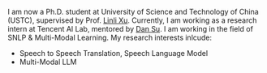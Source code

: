 I am now a Ph.D. student at University of Science and Technology of China (USTC), supervised by Prof. [Linli Xu](http://staff.ustc.edu.cn/~linlixu). Currently, I am working as a research intern at Tencent AI Lab, mentored by [Dan Su](https://scholar.google.com/citations?user=yE6WZy4AAAAJ&hl=en&oi=ao). I am working in the field of SNLP & Multi-Modal Learning. My research interests inlcude:
- Speech to Speech Translation, Speech Language Model
- Multi-Modal LLM
